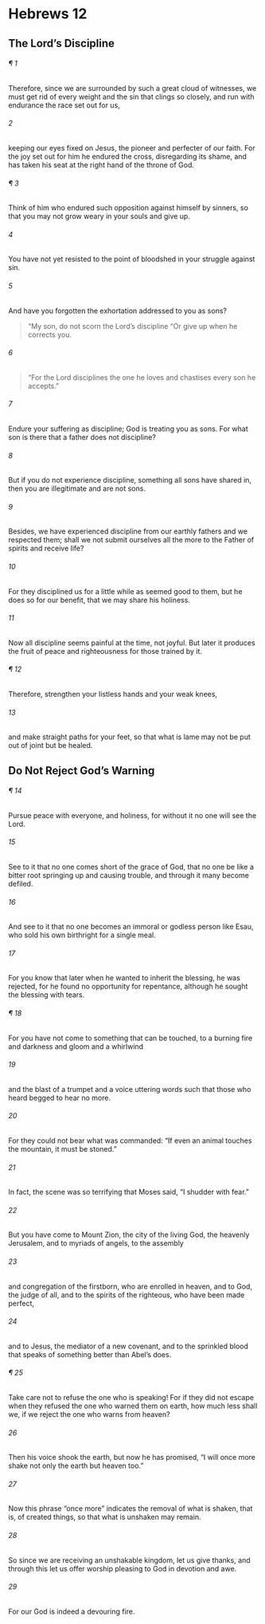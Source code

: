 # Hebrews 12
## The Lord’s Discipline
###### ¶ 1
Therefore, since we are surrounded by such a great cloud of witnesses, we must get rid of every weight and the sin that clings so closely, and run with endurance the race set out for us,
###### 2
keeping our eyes fixed on Jesus, the pioneer and perfecter of our faith. For the joy set out for him he endured the cross, disregarding its shame, and has taken his seat at the right hand of the throne of God.
###### ¶ 3
Think of him who endured such opposition against himself by sinners, so that you may not grow weary in your souls and give up.
###### 4
You have not yet resisted to the point of bloodshed in your struggle against sin.
###### 5
And have you forgotten the exhortation addressed to you as sons?
> “My son, do not scorn the Lord’s discipline
> “Or give up when he corrects you.
###### 6
> “For the Lord disciplines the one he loves and chastises every son he accepts.”
###### 7
Endure your suffering as discipline; God is treating you as sons. For what son is there that a father does not discipline?
###### 8
But if you do not experience discipline, something all sons have shared in, then you are illegitimate and are not sons.
###### 9
Besides, we have experienced discipline from our earthly fathers and we respected them; shall we not submit ourselves all the more to the Father of spirits and receive life?
###### 10
For they disciplined us for a little while as seemed good to them, but he does so for our benefit, that we may share his holiness.
###### 11
Now all discipline seems painful at the time, not joyful. But later it produces the fruit of peace and righteousness for those trained by it.
###### ¶ 12
Therefore, strengthen your listless hands and your weak knees,
###### 13
and make straight paths for your feet, so that what is lame may not be put out of joint but be healed.
## Do Not Reject God’s Warning
###### ¶ 14
Pursue peace with everyone, and holiness, for without it no one will see the Lord.
###### 15
See to it that no one comes short of the grace of God, that no one be like a bitter root springing up and causing trouble, and through it many become defiled.
###### 16
And see to it that no one becomes an immoral or godless person like Esau, who sold his own birthright for a single meal.
###### 17
For you know that later when he wanted to inherit the blessing, he was rejected, for he found no opportunity for repentance, although he sought the blessing with tears.
###### ¶ 18
For you have not come to something that can be touched, to a burning fire and darkness and gloom and a whirlwind
###### 19
and the blast of a trumpet and a voice uttering words such that those who heard begged to hear no more.
###### 20
For they could not bear what was commanded: “If even an animal touches the mountain, it must be stoned.”
###### 21
In fact, the scene was so terrifying that Moses said, “I shudder with fear.”
###### 22
But you have come to Mount Zion, the city of the living God, the heavenly Jerusalem, and to myriads of angels, to the assembly
###### 23
and congregation of the firstborn, who are enrolled in heaven, and to God, the judge of all, and to the spirits of the righteous, who have been made perfect,
###### 24
and to Jesus, the mediator of a new covenant, and to the sprinkled blood that speaks of something better than Abel’s does.
###### ¶ 25
Take care not to refuse the one who is speaking! For if they did not escape when they refused the one who warned them on earth, how much less shall we, if we reject the one who warns from heaven?
###### 26
Then his voice shook the earth, but now he has promised, “I will once more shake not only the earth but heaven too.”
###### 27
Now this phrase “once more” indicates the removal of what is shaken, that is, of created things, so that what is unshaken may remain.
###### 28
So since we are receiving an unshakable kingdom, let us give thanks, and through this let us offer worship pleasing to God in devotion and awe.
###### 29
For our God is indeed a devouring fire.
